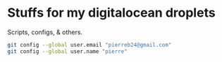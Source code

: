 # Stuffs for my digitalocean droplets

Scripts, configs, & others.

```bash
git config --global user.email "pierreb24@gmail.com"
git config --global user.name "pierre"
```
